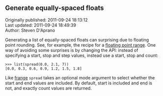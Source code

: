 ## Generate equally-spaced floats  
Originally published: 2011-09-24 18:13:12  
Last updated: 2011-09-24 18:49:39  
Author: Steven D'Aprano  
  
Generating a list of equally-spaced floats can surprising due to floating point rounding. See, for example, the recipe for a [floating point range](http://code.activestate.com/recipes/577068). One way of avoiding some surprises is by changing the API: instead of specifying a start, stop and step values, instead use a start, stop and count:

    >>> list(spread(0.0, 2.1, 7))
    [0.0, 0.3, 0.6, 0.9, 1.2, 1.5, 1.8]

Like [frange](http://code.activestate.com/recipes/577068) `spread` takes an optional mode argument to select whether the start and end values are included. By default, start is included and end is not, and exactly count values are returned.